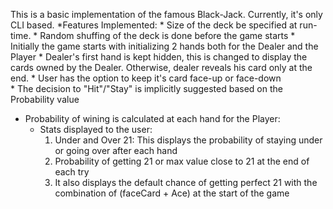 This is a basic implementation of the famous Black-Jack. Currently,  it's only CLI based.
*Features Implemented:
    * Size of the deck be specified at run-time.
    * Random shuffing of the deck is done before the game starts
    * Initially the game starts with initializing 2 hands both for the Dealer and the Player
    * Dealer's first hand is kept hidden, this is changed to display the cards owned by the Dealer. Otherwise, dealer reveals his card only at the end.
    * User has the option to keep it's card face-up or face-down    
    * The decision to "Hit"/"Stay" is implicitly suggested based on the Probability value
* Probability of wining is calculated at each hand for the Player:
    * Stats displayed to the user:
      1. Under and Over 21: This displays the probability of staying under or going over after each hand
      2. Probability of getting 21 or max value close to 21 at the end of each try
      3. It also displays the default chance of getting perfect 21 with the combination of (faceCard + Ace) at the start of the game

